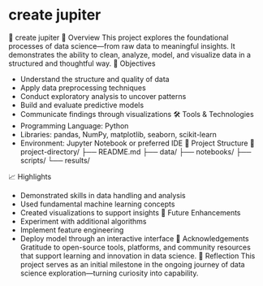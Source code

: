 # create jupiter
🚀 create jupiter 
📌 Overview
This project explores the foundational processes of data science—from raw data to meaningful insights. It demonstrates the ability to clean, analyze, model, and visualize data in a structured and thoughtful way.
🎯 Objectives
- Understand the structure and quality of data
- Apply data preprocessing techniques
- Conduct exploratory analysis to uncover patterns
- Build and evaluate predictive models
- Communicate findings through visualizations
🛠 Tools & Technologies
- Programming Language: Python
- Libraries: pandas, NumPy, matplotlib, seaborn, scikit-learn
- Environment: Jupyter Notebook or preferred IDE
📂 Project Structure
📁 project-directory/
├── README.md
├── data/
├── notebooks/
├── scripts/
└── results/


📈 Highlights
- Demonstrated skills in data handling and analysis
- Used fundamental machine learning concepts
- Created visualizations to support insights
🔮 Future Enhancements
- Experiment with additional algorithms
- Implement feature engineering
- Deploy model through an interactive interface
🙌 Acknowledgements
Gratitude to open-source tools, platforms, and community resources that support learning and innovation in data science.
🧠 Reflection
This project serves as an initial milestone in the ongoing journey of data science exploration—turning curiosity into capability.
